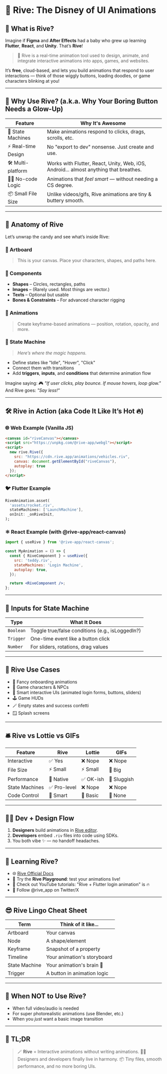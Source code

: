 # 🎨 Rive: The Disney of UI Animations

## 🧁 What is Rive?

Imagine if **Figma** and **After Effects** had a baby who grew up learning **Flutter**, **React**, and **Unity**. That’s **Rive**!

> 🎯 Rive is a real-time animation tool used to design, animate, and integrate interactive animations into apps, games, and websites.

It’s **free**, cloud-based, and lets you build animations that respond to user interactions — think of those wiggly buttons, loading doodles, or game characters blinking at you!

---

## 🚀 Why Use Rive? (a.k.a. Why Your Boring Button Needs a Glow-Up)

| Feature             | Why It's Awesome                                                                      |
| ------------------- | ------------------------------------------------------------------------------------- |
| 🧠 State Machines   | Make animations respond to clicks, drags, scrolls, etc.                               |
| ⚡ Real-time Design  | No "export to dev" nonsense. Just create and use.                                     |
| 🛠️ Multi-platform  | Works with Flutter, React, Unity, Web, iOS, Android... almost anything that breathes. |
| 🧙‍♂️ No-code Logic | Animations that *feel smart* — without needing a CS degree.                           |
| 📦 Small File Size  | Unlike videos/gifs, Rive animations are tiny & buttery smooth.                        |

---

## 🍭 Anatomy of Rive

Let’s unwrap the candy and see what’s inside Rive:

### 🎨 Artboard

> This is your canvas. Place your characters, shapes, and paths here.

### 🧩 Components

* **Shapes** – Circles, rectangles, paths
* **Images** – (Rarely used. Most things are vector.)
* **Texts** – Optional but usable
* **Bones & Constraints** – For advanced character rigging

### 🕺 Animations

> Create keyframe-based animations — position, rotation, opacity, and more.

### 🧠 State Machine

> *Here’s where the magic happens.*

* Define states like "Idle", "Hover", "Click"
* Connect them with transitions
* Add **triggers**, **inputs**, and **conditions** that determine animation flow

Imagine saying:
🎮 *"If user clicks, play bounce. If mouse hovers, loop glow."*
And Rive goes: *"Say less!"*

---

## 🛠️ Rive in Action (aka Code It Like It’s Hot 🔥)

### 🌐 Web Example (Vanilla JS)

```html
<canvas id="riveCanvas"></canvas>
<script src="https://unpkg.com/@rive-app/webgl"></script>
<script>
  new rive.Rive({
    src: "https://cdn.rive.app/animations/vehicles.riv",
    canvas: document.getElementById("riveCanvas"),
    autoplay: true
  });
</script>
```

### 🐦 Flutter Example

```dart
RiveAnimation.asset(
  'assets/rocket.riv',
  stateMachines: ['LaunchMachine'],
  onInit: _onRiveInit,
);
```

### ⚛️ React Example (with @rive-app/react-canvas)

```jsx
import { useRive } from '@rive-app/react-canvas';

const MyAnimation = () => {
  const { RiveComponent } = useRive({
    src: 'teddy.riv',
    stateMachines: 'Login Machine',
    autoplay: true,
  });

  return <RiveComponent />;
};
```

---

## 🧪 Inputs for State Machine

| Type      | What It Does                                     |
| --------- | ------------------------------------------------ |
| `Boolean` | Toggle true/false conditions (e.g., isLoggedIn?) |
| `Trigger` | One-time event like a button click               |
| `Number`  | For sliders, rotations, drag values              |

---

## 🍩 Rive Use Cases

* 🤳 Fancy onboarding animations
* 👾 Game characters & NPCs
* 🧠 Smart interactive UIs (animated login forms, buttons, sliders)
* 🕹️ Game HUDs
* 🪄 Empty states and success confetti
* 🪟 Splash screens

---

## 🛎️ Rive vs Lottie vs GIFs

| Feature        | Rive        | Lottie   | GIFs        |
| -------------- | ----------- | -------- | ----------- |
| Interactive    | ✅ Yes       | ❌ Nope   | ❌ Nope      |
| File Size      | ⚡ Small     | ⚡ Small  | 🧱 Big      |
| Performance    | 💯 Native   | ✅ OK-ish | 🐢 Sluggish |
| State Machines | ✅ Pro-level | ❌ Nope   | ❌ Nope      |
| Code Control   | 🧠 Smart    | 🚗 Basic | 🎈 None     |

---

## 🤹‍♂️ Dev + Design Flow

1. **Designers** build animations in [Rive editor](https://rive.app).
2. **Developers** embed `.riv` files into code using SDKs.
3. You both vibe ✨ — no handoff headaches.

---

## 🧠 Learning Rive?

* 🌐 [Rive Official Docs](https://help.rive.app/)
* 🧪 Try the **Rive Playground**: test your animations live!
* 🎥 Check out YouTube tutorials: "Rive + Flutter login animation" is 🔥
* 🧵 Follow @rive\_app on Twitter/X

---

## 😎 Rive Lingo Cheat Sheet

| Term          | Think of it like...         |
| ------------- | --------------------------- |
| Artboard      | Your canvas                 |
| Node          | A shape/element             |
| Keyframe      | Snapshot of a property      |
| Timeline      | Your animation's storyboard |
| State Machine | Your animation's brain 🧠   |
| Trigger       | A button in animation logic |

---

## 🤔 When NOT to Use Rive?

* When full video/audio is needed
* For super photorealistic animations (use Blender, etc.)
* When you *just* want a basic image transition

---

## 🎁 TL;DR

> 🪄 **Rive** = Interactive animations without writing animations.
> 👯‍♀️ Designers and developers finally live in harmony.
> 📦 Tiny files, smooth performance, and no more boring UIs.

